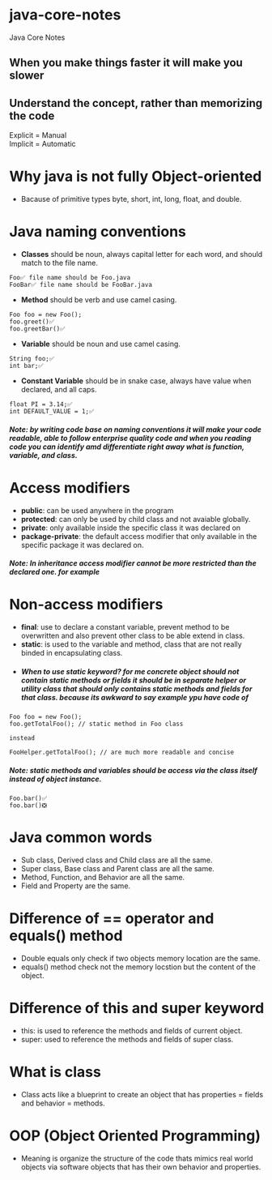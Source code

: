 # java-core-notes
Java Core Notes

## When you make things faster it will make you slower

## Understand the concept, rather than memorizing the code

Explicit = Manual  
Implicit = Automatic

# Why java is not fully Object-oriented
- Bacause of primitive types byte, short, int, long, float, and double.

# Java naming conventions
- **Classes** should be noun, always capital letter for each word, and should match to the file name.
```
Foo✅ file name should be Foo.java
FooBar✅ file name should be FooBar.java
```
- **Method** should be verb and use camel casing.
```
Foo foo = new Foo();
foo.greet()✅
foo.greetBar()✅
```
- **Variable** should be noun and use camel casing.
```
String foo;✅
int bar;✅
```
- **Constant Variable** should be in snake case, always have value when declared, and all caps.
```
float PI = 3.14;✅
int DEFAULT_VALUE = 1;✅
```
##### Note: by writing code base on naming conventions it will make your code readable, able to follow enterprise quality code and when you reading code you can identify amd differentiate right away what is function, variable, and class. 

# Access modifiers
- **public**: can be used anywhere in the program
- **protected**: can only be used by child class and not avaiable globally.
- **private**: only available inside the specific class it was declared on
- **package-private**: the default access modifier that only available in the specific package it was declared on.
##### Note: In inheritance access modifier cannot be more restricted than the declared one. for example

# Non-access modifiers
- **final**: use to declare a constant variable, prevent method to be overwritten and also prevent other class to be able extend in class.
- **static**: is used to the variable and method, class that are not really binded in encapsulating class.
- ##### When to use static keyword? for me concrete object should not contain static methods or fields it should be in separate helper or utility class that should only contains static methods and fields for that class. because its awkward to say example ypu have code of
```
Foo foo = new Foo();
foo.getTotalFoo(); // static method in Foo class

instead

FooHelper.getTotalFoo(); // are much more readable and concise
```
##### Note: static methods and variables should be access via the class itself instead of object instance.
```
Foo.bar()✅
foo.bar()❎
```

# Java common words
- Sub class, Derived class and Child class are all the same.
- Super class, Base class and Parent class are all the same.
- Method, Function, and Behavior are all the same.
- Field and Property are the same.

# Difference of == operator and equals() method
- Double equals only check if two objects memory location are the same.
- equals() method check not the memory locstion but the content of the object.

# Difference of this and super keyword
- this: is used to reference the methods and fields of current object.
- super: used to reference the methods and fields of super class.

# What is class
- Class acts like a blueprint to create an object that has properties = fields and behavior = methods.

# OOP (Object Oriented Programming)
- Meaning is organize the structure of the code thats mimics real world objects via software objects that has their own behavior and properties.
